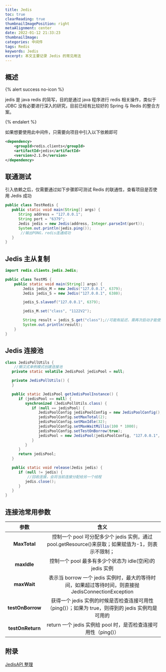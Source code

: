 ```yaml
---
title: Jedis
toc: true
clearReading: true
thumbnailImagePosition: right
metaAlignment: center
date: 2022-01-12 21:33:23
thumbnailImage:
categories: 中间件
tags: Redis
keywords: Jedis
excerpt: 本文主要记录 Jedis 的常见用法
---
```


<!-- toc -->

## 概述

{% alert success no-icon %}

jedis 是 java redis 的简写，目的是通过 java 程序进行 redis 相关操作，类似于 JDBC 没有必要进行深入的研究，目前已经有比较好的 Spring 与 Redis 的整合方案。

{% endalert %}

如果想要使用此中间件，只需要向项目中引入以下依赖即可

```xml
<dependency>
	<groupId>redis.clients</groupId>
	<artifactId>jedis</artifactId>
	<version>2.1.0</version>
</dependency>
```

## 联通测试

引入依赖之后，仅需要通过如下步骤即可测试 Redis 的联通性，查看项目是否使用 Jedis 成功

```java
public class TestRedis {
   public static void main(String[] args) {
      String address = "127.0.0.1";
      String port = "6379";
      Jedis jedis = new Jedis(address, Integer.parseInt(port));
      System.out.println(jedis.ping());
       //输出PONG，redis连通成功
   }
}
```

## Jedis 主从复制

```java
import redis.clients.jedis.Jedis;

public class TestMS {
	public static void main(String[] args) {
		Jedis jedis_M = new Jedis("127.0.0.1", 6379);
		Jedis jedis_S = new Jedis("127.0.0.1", 6380);

		jedis_S.slaveof("127.0.0.1", 6379);

		jedis_M.set("class", "1122V2");

		String result = jedis_S.get("class");//可能有延迟，需再次启动才能使用
		System.out.println(result);
	}
}
```

## Jedis 连接池

```java
class JedisPollUtils {
    //懒汉式单例模式创建连接池
   private static volatile JedisPool jedisPool = null;

   private JedisPollUtils() {
   }

   public static JedisPool getJedisPoolInstance() {
      if (jedisPool == null) {
         synchronized (JedisPollUtils.class) {
            if (null == jedisPool) {
               JedisPoolConfig jedisPoolConfig = new JedisPoolConfig();
               jedisPoolConfig.setMaxTotal(2);
               jedisPoolConfig.setMaxIdle(32);
               jedisPoolConfig.setMaxWaitMillis(100 * 1000);
               jedisPoolConfig.setTestOnBorrow(true);
               jedisPool = new JedisPool(jedisPoolConfig, "127.0.0.1", 6379);
            }
         }
      }
      return jedisPool;
   }

   public static void release(Jedis jedis) {
      if (null != jedis) {
          //回收连接，会将当前连接分配给另一个线程
         jedis.close();
      }
   }
}
```

## 连接池常用参数

|       参数       |                                                 含义                                                 |
| :--------------: | :--------------------------------------------------------------------------------------------------: |
|   **MaxTotal**   |  控制一个 pool 可分配多少个 jedis 实例，通过 pool.getResource()来获取；如果赋值为-1，则表示不限制；  |
|   **maxIdle**    |                       控制一个 pool 最多有多少个状态为 idle(空闲)的 jedis 实例                       |
|   **maxWait**    | 表示当 borrow 一个 jedis 实例时，最大的等待时间，如果超过等待时间，则直接抛 JedisConnectionException |
| **testOnBorrow** |  获得一个 jedis 实例的时候是否检查连接可用性（ping()）；如果为 true，则得到的 jedis 实例均是可用的   |
| **testOnReturn** |                    return 一个 jedis 实例给 pool 时，是否检查连接可用性（ping()）                    |

## 附录

[JedisAPI 整理](https://blog.csdn.net/fanbaodan/article/details/89047909)
